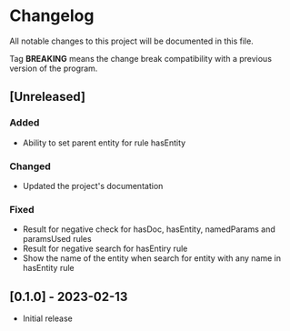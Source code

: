 # Changelog
All notable changes to this project will be documented in this file.

Tag **BREAKING** means the change break compatibility with a previous version
of the program.

## [Unreleased]

### Added
- Ability to set parent entity for rule hasEntity

### Changed
- Updated the project's documentation

### Fixed
- Result for negative check for hasDoc, hasEntity, namedParams and paramsUsed
  rules
- Result for negative search for hasEntiry rule
- Show the name of the entity when search for entity with any name in hasEntity
  rule

## [0.1.0] - 2023-02-13
- Initial release
